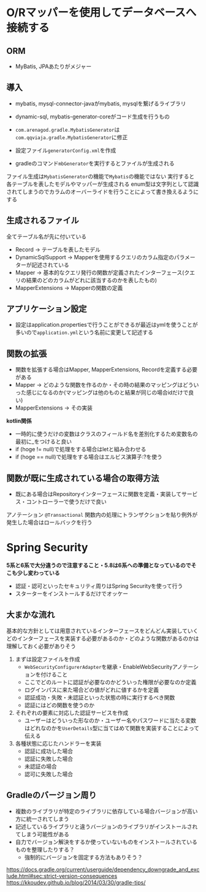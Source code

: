 # O/Rマッパーを使用してデータベースへ接続する

## ORM

- MyBatis, JPAあたりがメジャー

## 導入

- mybatis, mysql-connector-javaがmybatis, mysqlを繋げるライブラリ
- dynamic-sql, mybatis-generator-coreがコード生成を行うもの

- `com.arenagod.gradle.MybatisGenerator`は`com.qqviaja.gradle.MybatisGenerator`に修正
- 設定ファイル`generatorConfig.xml`を作成
- gradleのコマンド`mbGenerator`を実行するとファイルが生成される

ファイル生成は`MybatisGenerator`の機能で`Mybatis`の機能ではない
実行すると各テーブルを表したモデルやマッパーが生成される
enum型は文字列として認識されてしまうのでカラムのオーバーライドを行うことによって書き換えるようにする

## 生成されるファイル

全てテーブル名が先に付いている

- Record → テーブルを表したモデル
- DynamicSqlSupport → Mapperを使用するクエリのカラム指定のパラメーターが記述されている
- Mapper → 基本的なクエリ発行の関数が定義されたインターフェース(クエリの結果のどのカラムがどれに該当するのかを表したもの)
- MapperExtensions → Mapperの関数の定義

## アプリケーション設定

- 設定はapplication.propertiesで行うことができるが最近はymlを使うことが多いので`application.yml`という名前に変更して記述する

## 関数の拡張

- 関数を拡張する場合はMapper, MapperExtensions, Recordを定義する必要がある
- Mapper → どのような関数を作るのか・その時の結果のマッピングはどういった感じになるのか(マッピングは他のものと結果が同じの場合idだけで良い)
- MapperExtensions → その実装

**kotlin関係**

- 一時的に使うだけの変数はクラスのフィールド名を差別化するため変数名の最初に_をつけると良い
- if (hoge != null)で処理をする場合はletと組み合わせる
- if (hoge == null)で処理をする場合はエルビス演算子:?を使う

## 関数が既に生成されている場合の取得方法

- 既にある場合はRepositoryインターフェースに関数を定義・実装してサービス・コントローラーで使うだけで良い

アノテーション
`@Transactional` 関数内の処理にトランザクションを貼り例外が発生した場合はロールバックを行う

# Spring Security

**5系と6系で大分違うので注意すること・5.8は6系への準備となっているのでそこも少し変わっている**

- 認証・認可といったセキュリティ周りはSpring Securityを使って行う
- スターターをインストールするだけでオッケー

## 大まかな流れ

基本的な方針としては用意されているインターフェースをどんどん実装していく
どのインターフェースを実装する必要があるのか・どのような関数があるのかは理解しておく必要がありそう

1. まずは設定ファイルを作成
    - `WebSecurityConfigurerAdapter`を継承・EnableWebSecurityアノテーションを付けること
    - ここでどのルートに認証が必要なのかどういった権限が必要なのか定義
    - ログインパスに来た場合どの値がどれに値するかを定義
    - 認証成功・失敗・未認証といった状態の時に実行するべき関数
    - 認証にはどの関数を使うのか
2. それぞれの要素に対応した認証サービスを作成
    - ユーザーはどういった形なのか・ユーザー名やパスワードに当たる変数はどれなのかを`UserDetails`型に当てはめて関数を実装することによって伝える
3. 各種状態に応じたハンドラーを実装
    - 認証に成功した場合
    - 認証に失敗した場合
    - 未認証の場合
    - 認可に失敗した場合

## Gradleのバージョン周り

- 複数のライブラリが特定のライブラリに依存している場合バージョンが高い方に統一されてしまう
- 記述しているライブラリと違うバージョンのライブラリがインストールされてしまう可能性がある
- 自力でバージョン解決をするか使っていないものをインストールされているものを整理したりする？
    - 強制的にバージョンを固定する方法もありそう？

https://docs.gradle.org/current/userguide/dependency_downgrade_and_exclude.html#sec:strict-version-consequences
https://kkoudev.github.io/blog/2014/03/30/gradle-tips/
